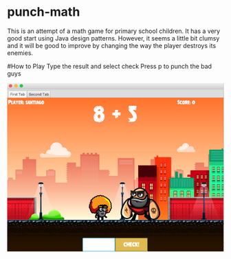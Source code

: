 # punch-math

This is an attempt of a math game for primary school children. It has a very good start using Java design patterns. However, it seems a little bit clumsy and it will be good to improve by changing the way the player destroys its enemies.

#How to Play
Type the result and select check
Press p to punch the bad guys 


![alt text](ScreenShot.png "Easy mode on")
